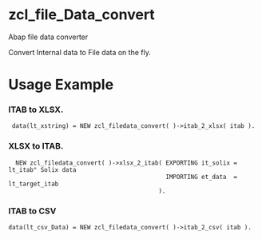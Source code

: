 # zcl_file_Data_convert
Abap file data converter

Convert Internal data to File data on the fly.

# Usage Example
### ITAB to XLSX.
```ABAP
 data(lt_xstring) = NEW zcl_filedata_convert( )->itab_2_xlsx( itab ).
```
### XLSX to ITAB.
```ABAP
  NEW zcl_filedata_convert( )->xlsx_2_itab( EXPORTING it_solix = lt_itab" Solix data 
                                            IMPORTING et_data  = lt_target_itab 
                                          ).
```
### ITAB to CSV
```ABAP
data(lt_csv_Data) = NEW zcl_filedata_convert( )->itab_2_csv( itab ).
```


